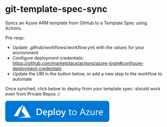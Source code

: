 # git-template-spec-sync
Syncs an Azure ARM template from GitHub to a Template Spec using Actions.

Pre-reqs:
- Update .github/workflows/workflow.yml with the values for your environment
- Configure deployment credentials: https://github.com/marketplace/actions/azure-login#configure-deployment-credentials
- Update the URI in the button below, or add a new step to the workflow to automate

Once synched, click below to deploy from your template spec: should work even from Private Repos :)

[![Deploy To Azure](https://raw.githubusercontent.com/Azure/azure-quickstart-templates/master/1-CONTRIBUTION-GUIDE/images/deploytoazure.svg?sanitize=true)](https://portal.azure.com/#create/Microsoft.Template/templateSpecVersionId/%2fsubscriptions%2f<<subscription_id>>%2fresourceGroups%2f<<resource_group_name>>%2fproviders%2fMicrosoft.Resources%2ftemplateSpecs%2f<<template_spec_name>>%2fversions%2f<<version>>)